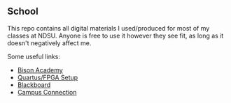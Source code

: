 ## School
This repo contains all digital materials I used/produced for most of my classes at NDSU. Anyone is free to use it however they see fit, as long as it doesn't negatively affect me.

Some useful links:
 - [Bison Academy](https://www.bisonacademy.com/index.html)
 - [Quartus/FPGA Setup](https://sites.google.com/view/cad-lab/home?authuser=0)
 - [Blackboard](https://blackboard.ndus.edu/ultra/institution-page)
 - [Campus Connection](https://ndsu.edu/onestop/campus-connection)
